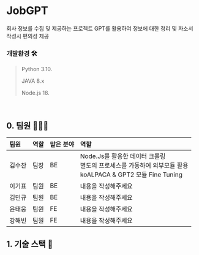 # JobGPT
회사 정보를 수집 및 제공하는 프로젝트
GPT를 활용하여 정보에 대한 정리 및 자소서 작성시 편의성 제공

### 개발환경 🛠️
>
> Python 3.10.
> >
> JAVA 8.x
> > 
> Node.js 18.
> >
> 

<br>

## 0. 팀원 🧑‍🤝‍🧑

| 팀원| 역할 |맡은 분야|역할|
|:---|:---|:---|:---|
|김수찬|팀장|BE|Node.Js를 활용한 데이터 크롤링 <br> 별도의 프로세스를 가동하여 외부모듈 활용 <br> koALPACA & GPT2 모듈 Fine Tuning|
|이기표|팀원|BE| 내용을 작성해주세요 |
|김민규|팀원|BE| 내용을 작성해주세요 |
|윤태웅|팀원|FE| 내용을 작성해주세요 |
|강해빈|팀원|FE| 내용을 작성해주세요 |

## 1. 기술 스택 🔗